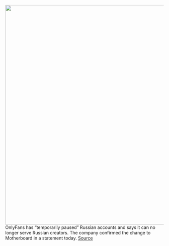 <img src='https://cdn.vox-cdn.com/thumbor/XeXVUk87m3E7oOApmxFk03L__1s=/0x0:2040x1360/1200x800/filters:focal(857x517:1183x843)/cdn.vox-cdn.com/uploads/chorus_image/image/70778145/acastro_200227_1777_onlyfans_0001.0.jpg' width='700px' /><br/>
OnlyFans has “temporarily paused” Russian accounts and says it can no longer serve Russian creators. The company confirmed the change to Motherboard in a statement today.
<a href='https://www.theverge.com/2022/4/21/23036231/onlyfans-accounts-paused-russia-ukraine-war'> Source <a/>